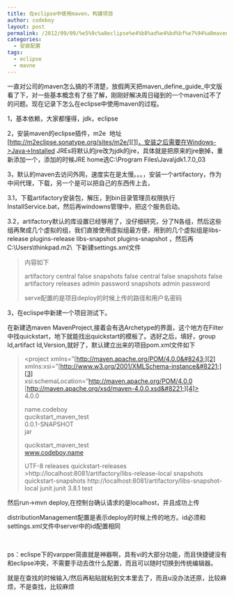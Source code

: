 ```yaml
---
title: 在eclipse中使用maven，构建项目
author: codeboy
layout: post
permalink: /2012/09/09/%e5%9c%a8eclipse%e4%b8%ad%e4%bd%bf%e7%94%a8maven%ef%bc%8c%e6%9e%84%e5%bb%ba%e9%a1%b9%e7%9b%ae/
categories:
  - 安装配置
tags:
  - eclipse
  - mavne
---
```

一直对公司的maven怎么搞的不清楚，放假两天把maven\_define\_guide_中文版看了下，对一些基本概念有了些了解，刚刚好解决周日碰到的一个maven过不了的问题。现在记录下怎么在eclipse中使用maven的过程。  
<!--more-->

  
1，基本依赖，大家都懂得，jdk，eclipse

2，安装maven的eclipse插件，m2e  地址[http://m2eclipse.sonatype.org/sites/m2e/][1]，安装之后需要在Windows->Java->Installed JREs将默认的jre改为jdk的jre，具体就是把原来的jre删掉，重新添加一个，添加的时候JRE home选C:\Program Files\Java\jdk1.7.0_03

3，默认的maven去访问外网，速度实在是太慢。。。，安装一个artifactory，作为中间代理，下载，另一个是可以把自己的东西传上去，

3.1，下载artifactory安装包，解压，到bin目录管理员权限执行InstallService.bat，然后再windowns管理中，把这个服务启动。

3.2，artifactory默认的库设置已经够用了，没仔细研究，分了N各组，然后这些组再聚成几个虚拟的组，我们直接使用虚拟组最方便，用到的几个虚拟组是libs-release plugins-release libs-snapshot plugins-snapshot ，然后再C:\Users\thinkpad\.m2\  下新建settings.xml文件

> 内容如下
> 
> <settings>  
> <profiles>  
> <profile>  
> <id>artifactory</id>  
> <repositories>  
> <repository>  
> <id>central</id>  
> <url><http://localhost:8081/artifactory/libs-release/></url>  
> <snapshots>  
> <enabled>false</enabled>  
> </snapshots>  
> </repository>  
> <repository>  
> <id>snapshots</id>  
> <url><http://localhost:8081/artifactory/libs-snapshot/></url>  
> <releases>  
> <enabled>false</enabled>  
> </releases>  
> </repository>  
> </repositories>  
> <pluginRepositories>  
> <pluginRepository>  
> <id>central</id>  
> <url><http://localhost:8081/artifactory/plugins-release/></url>  
> <snapshots>  
> <enabled>false</enabled>  
> </snapshots>  
> </pluginRepository>  
> <pluginRepository>  
> <id>snapshots</id>  
> <url><http://localhost:8081/artifactory/plugins-snapshot/></url>  
> <releases>  
> <enabled>false</enabled>  
> </releases>  
> </pluginRepository>  
> </pluginRepositories>  
> </profile>  
> </profiles>  
> <activeProfiles>  
> <activeProfile>artifactory</activeProfile>  
> </activeProfiles>
> 
> <servers>  
> <server>  
> <id>releases</id>  
> <username>admin</username>  
> <password>password</password>  
> </server>  
> <server>  
> <id>snapshots</id>  
> <username>admin</username>  
> <password>password</password>  
> </server>  
> </servers>
> 
> </settings>
> 
> serve配置的是项目deploy的时候上传的路径和用户名密码

3，在eclispe中新建一个项目测试下。

在新建选maven MavenProject,接着会有选Archetype的界面，这个地方在Filter中找quickstart，地下就能找出quickstart的模板了。选好之后，填好，group Id,artifact Id,Version,就好了，默认建立出来的项目pom.xml文件如下

> <project xmlns=&#8221;[http://maven.apache.org/POM/4.0.0&#8243;][2] xmlns:xsi=&#8221;[http://www.w3.org/2001/XMLSchema-instance&#8221;][3]  
> xsi:schemaLocation=&#8221;<http://maven.apache.org/POM/4.0.0> [http://maven.apache.org/xsd/maven-4.0.0.xsd&#8221;][4]>  
> <modelVersion>4.0.0</modelVersion>
> 
> <groupId>name.codeboy</groupId>  
> <artifactId>qucikstart\_maven\_test</artifactId>  
> <version>0.0.1-SNAPSHOT</version>  
> <packaging>jar</packaging>
> 
> <name>qucikstart\_maven\_test</name>  
> <url>www.codeboy.name</url>
> 
> <properties>  
> <project.build.sourceEncoding>UTF-8</project.build.sourceEncoding>  
> </properties>
> 
> <distributionManagement>  
> <repository>  
> <id>releases</id>  
> <name>quickstart-releases</name>  
> <url>>http://localhost:8081/artifactory/libs-release-local</url>  
> </repository>  
> <snapshotRepository>  
> <id>snapshots</id>  
> <name>quickstart-snapshots</name>  
> <url>http://localhost:8081/artifactory/libs-snapshot-local</url>  
> </snapshotRepository>  
> </distributionManagement>
> 
> <dependencies>  
> <dependency>  
> <groupId>junit</groupId>  
> <artifactId>junit</artifactId>  
> <version>3.8.1</version>  
> <scope>test</scope>  
> </dependency>  
> </dependencies>  
> </project>

然后run->mvn deploy,在控制台确认请求的是localhost，并且成功上传

distributionManagement配置是表示deploy的时候上传的地方。id必须和settings.xml文件中server中的id配置相同

&nbsp;

ps：eclispe下的varpper简直就是神器啊，具有vi的大部分功能，而且快捷键没有和eclipse冲突，不需要手动去改什么配置，而且可以随时切换到传统编辑器。

就是在查找的时候输入/然后再粘贴就粘到文本里去了，而且u没办法还原，比较麻烦，不是查找，比较麻烦

 [1]: http://m2eclipse.sonatype.org/sites/m2e/ "http://m2eclipse.sonatype.org/sites/m2e/"
 [2]: http://maven.apache.org/POM/4.0.0"
 [3]: http://www.w3.org/2001/XMLSchema-instance"
 [4]: http://maven.apache.org/xsd/maven-4.0.0.xsd"